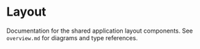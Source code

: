 # Layout

Documentation for the shared application layout components.
See `overview.md` for diagrams and type references.

